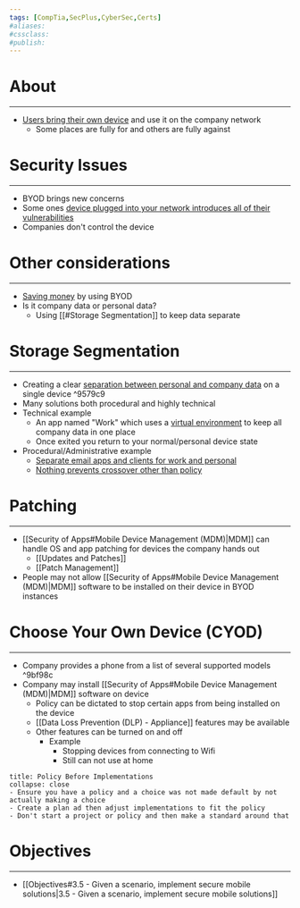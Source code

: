```yaml
---
tags: [CompTia,SecPlus,CyberSec,Certs]
#aliases:
#cssclass:
#publish:
---
```


# About
---
- <u>Users bring their own device</u> and use it on the company network
	- Some places are fully for and others are fully against

# Security Issues
---
- BYOD brings new concerns
- Some ones <u>device plugged into your network introduces all of their vulnerabilities</u>
- Companies don't control the device

# Other considerations
---
- <u>Saving money</u> by using BYOD
- Is it company data or personal data?
	- Using [[#Storage Segmentation]] to keep data separate

# Storage Segmentation
---
- Creating a clear <u>separation between personal and company data</u> on a single device ^9579c9
- Many solutions both procedural and highly technical
- Technical example
	- An app named "Work" which uses a <u>virtual environment</u> to keep all company data in one place
	- Once exited you return to your normal/personal device state
- Procedural/Administrative example
	- <u>Separate email apps and clients for work and personal</u>
	- <u>Nothing prevents crossover other than policy</u>

# Patching
---
- [[Security of Apps#Mobile Device Management (MDM)|MDM]] can handle OS and app patching for devices the company hands out
	- [[Updates and Patches]]
	- [[Patch Management]]
- People may not allow [[Security of Apps#Mobile Device Management (MDM)|MDM]] software to be installed on their device in BYOD instances

# Choose Your Own Device (CYOD)
---
- Company provides a phone from a list of several supported models ^9bf98c
- Company may install [[Security of Apps#Mobile Device Management (MDM)|MDM]] software on device
	- Policy can be dictated to stop certain apps from being installed on the device
	- [[Data Loss Prevention (DLP) - Appliance]] features may be available
	- Other features can be turned on and off
		- Example
			- Stopping devices from connecting to Wifi
			- Still can not use at home

```ad-danger
title: Policy Before Implementations
collapse: close
- Ensure you have a policy and a choice was not made default by not actually making a choice
- Create a plan ad then adjust implementations to fit the policy
- Don't start a project or policy and then make a standard around that
```

# Objectives
---
- [[Objectives#3.5 - Given a scenario, implement secure mobile solutions|3.5 - Given a scenario, implement secure mobile solutions]]